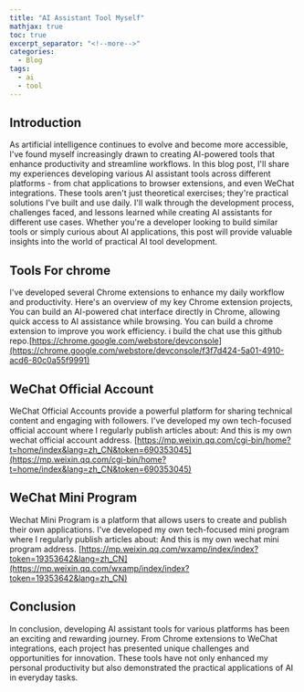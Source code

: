 ```yaml
---
title: "AI Assistant Tool Myself"
mathjax: true
toc: true
excerpt_separator: "<!--more-->"
categories:
  - Blog
tags:
  - ai
  - tool
---
```


## Introduction

As artificial intelligence continues to evolve and become more accessible, I've found myself increasingly drawn to creating AI-powered tools that enhance productivity and streamline workflows. In this blog post, I'll share my experiences developing various AI assistant tools across different platforms - from chat applications to browser extensions, and even WeChat integrations.
These tools aren't just theoretical exercises; they're practical solutions I've built and use daily. I'll walk through the development process, challenges faced, and lessons learned while creating AI assistants for different use cases. Whether you're a developer looking to build similar tools or simply curious about AI applications, this post will provide valuable insights into the world of practical AI tool development.


## Tools For chrome

I've developed several Chrome extensions to enhance my daily workflow and productivity. Here's an overview of my key Chrome extension projects, You can build an AI-powered chat interface directly in Chrome, allowing quick access to AI assistance while browsing.
You can build a chrome extension to improve you work efficiency. i build the chat use this github repo.[https://chrome.google.com/webstore/devconsole](https://chrome.google.com/webstore/devconsole/f3f7d424-5a01-4910-acd6-80c0a55f9991)


## WeChat Official Account

WeChat Official Accounts provide a powerful platform for sharing technical content and engaging with followers. I've developed my own tech-focused official account where I regularly publish articles about:
And this is my own wechat official account address.
[https://mp.weixin.qq.com/cgi-bin/home?t=home/index&lang=zh_CN&token=690353045](https://mp.weixin.qq.com/cgi-bin/home?t=home/index&lang=zh_CN&token=690353045)


## WeChat Mini Program

Wechat Mini Program is a platform that allows users to create and publish their own applications. I've developed my own tech-focused mini program where I regularly publish articles about:
And this is my own wechat mini program address.
[https://mp.weixin.qq.com/wxamp/index/index?token=19353642&lang=zh_CN](https://mp.weixin.qq.com/wxamp/index/index?token=19353642&lang=zh_CN)

## Conclusion

In conclusion, developing AI assistant tools for various platforms has been an exciting and rewarding journey. From Chrome extensions to WeChat integrations, each project has presented unique challenges and opportunities for innovation. These tools have not only enhanced my personal productivity but also demonstrated the practical applications of AI in everyday tasks.

<script type="module">
  import mermaid from 'https://cdn.jsdelivr.net/npm/mermaid@10/dist/mermaid.esm.min.mjs';
  mermaid.initialize({ startOnLoad: true });
</script>
